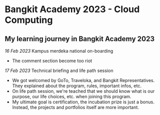 # Bangkit Academy 2023 - Cloud Computing
My learning journey in Bangkit Academy 2023
--

*16 Feb 2023*
Kampus merdeka national on-boarding
- The comment section become too riot

*17 Feb 2023*
Technical briefing and life path session
- We got welcomed by GoTo, Traveloka, and Bangkit Representatives. They explained about the program, rules, important infos, etc.
- On life path session, we're teached that we should know what is our purpose, our life choices, etc. when joining this program.
- My ultimate goal is certification, the incubation prize is just a bonus. Instead, the projects and portfolios itself are more important.
